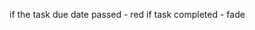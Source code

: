 <!-- validation -->
<!-- form ko thik kro -->

if the task due date passed - red
if task completed - fade
